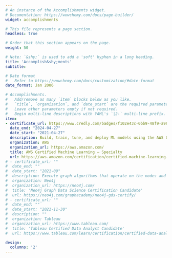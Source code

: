 ```yaml
---
# An instance of the Accomplishments widget.
# Documentation: https://wowchemy.com/docs/page-builder/
widget: accomplishments

# This file represents a page section.
headless: true

# Order that this section appears on the page.
weight: 50

# Note: `&shy;` is used to add a 'soft' hyphen in a long heading.
title: 'Accomplish&shy;ments'
subtitle:

# Date format
#   Refer to https://wowchemy.com/docs/customization/#date-format
date_format: Jan 2006

# Accomplishments.
#   Add/remove as many `item` blocks below as you like.
#   `title`, `organization`, and `date_start` are the required parameters.
#   Leave other parameters empty if not required.
#   Begin multi-line descriptions with YAML's `|2-` multi-line prefix.
item:
- certificate_url: https://www.credly.com/badges/f102e43c-0bb9-48f9-a987-e90adf7f66cc
  date_end: "2024-04-27"
  date_start: "2021-04-27"
  description: Build, train, tune, and deploy ML models using the AWS Cloud.
  organization: AWS
  organization_url: https://aws.amazon.com/
  title: AWS Certified Machine Learning – Specialty
  url: https://aws.amazon.com/certification/certified-machine-learning-specialty/
# - certificate_url: ""
#  date_end: ""
#  date_start: "2021-09"
#  description: Execute graph algorithms that operate on the nodes and relationships in a graph.
#  organization: Neo4j
#  organization_url: https://neo4j.com/
#  title: 'Neo4j Graph Data Science Certification Candidate'
#  url: https://neo4j.com/graphacademy/neo4j-gds-certify/
# - certificate_url: ""
#  date_end: ""
#  date_start: "2021-11-30"
#  description: ""
#  organization: Tableau
#  organization_url: https://www.tableau.com/
#  title: 'Tableau Certified Data Analyst Candidate'
#  url: https://www.tableau.com/learn/certification/certified-data-analyst

design:
  columns: '2' 
---
```

